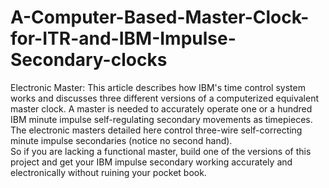 # A-Computer-Based-Master-Clock-for-ITR-and-IBM-Impulse-Secondary-clocks
Electronic Master:
This article describes how IBM's time control system works and discusses three different versions of a computerized equivalent master clock. A master is needed to accurately operate one or a hundred IBM minute impulse self-regulating secondary movements as timepieces.  The electronic masters detailed here control three-wire self-correcting minute impulse secondaries (notice no second hand).   
So if you are lacking a functional master, build one of the versions of this project and get your IBM
impulse secondary working accurately and electronically without ruining your pocket book. 
